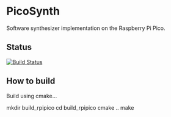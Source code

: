 # PicoSynth

Software synthesizer implementation on the Raspberry Pi Pico.

## Status

[![Build Status](https://github.com/AnotherJohnH/PicoSynth/actions/workflows/build_on_push.yml/badge.svg)](https://github.com/AnotherJohnH/PicoSynth/actions/workflows/build_on_push.yml)

## How to build

Build using cmake...

mkdir build_rpipico
cd build_rpipico
cmake ..
make
